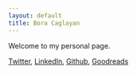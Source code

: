 ```yaml
---
layout: default
title: Bora Caglayan
---
```


Welcome to my personal page.


[Twitter](http://twitter.com/caglayan),
[LinkedIn](http://www.linkedin.com/profile/view?id=3051621),
[Github](http://github.com/boracaglayan),
[Goodreads](ttp://www.goodreads.com/user/show/631324-bora/)
